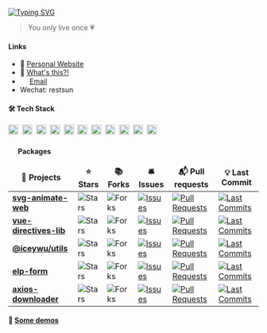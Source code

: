 <!-- ### 👋 &nbsp;Hi there, I'm IceyWu -->
[![Typing SVG](https://readme-typing-svg.demolab.com?font=Fira+Code&pause=1000&color=F78ADB&repeat=false&random=false&width=435&lines=%F0%9F%91%8B+Hi+there%2C+I'm+IceyWu)](https://git.io/typing-svg)

> You only live once 💗

####  Links

- 🎉 [Personal Website](https://iceywu.github.io)
- 🦄 [What's this?!](http://47.108.192.147:10086)
- <img height="15" src="https://api.iconify.design/fxemoji:email.svg"> [Email](mailto:3128006406@qq.com)
- Wechat: restsun

#### 🛠 Tech Stack

<p>
<code><img height="20" src="https://api.iconify.design/logos-vitejs.svg"></code>&nbsp;
<code><img height="20" src="https://api.iconify.design/logos:vue.svg"></code>&nbsp;
<code><img height="20" src="https://api.iconify.design/logos-typescript-icon.svg"></code>&nbsp;
<code><img height="20" src="https://api.iconify.design/logos-javascript.svg"></code>&nbsp;
<code><img height="20" src="https://api.iconify.design/logos-nestjs.svg"></code>&nbsp;
<code><img height="20" src="https://api.iconify.design/logos:nuxt-icon.svg"></code>&nbsp;
<code><img height="20" src="https://api.iconify.design/logos-nodejs.svg"></code>&nbsp;
<code><img height="20" src="https://api.iconify.design/logos-python.svg"></code>&nbsp;
<code><img height="20" src="https://api.iconify.design/logos-mysql.svg"></code>&nbsp;
<code><img height="20" src="https://api.iconify.design/logos-mongodb-icon.svg"></code>&nbsp;
<code><img height="20" src="https://api.iconify.design/logos-lua.svg"></code>&nbsp;

</p>



#### <img height="16" src="https://api.iconify.design/logos-npm-icon.svg"> Packages

 <table>
        <thead align=center>
            <tr border: none;>
                <td><b>🎁 Projects</b></td>
                <td><b>⭐ Stars</b></td>
                <td><b>📚 Forks</b></td>
                <td><b>🛎 Issues</b></td>
                <td><b>📬 Pull requests</b></td>
                <td><b>💡 Last Commit</b></td>
            </tr>
        </thead>
        <tbody>
            <tr>
                <td><a href=https://github.com/IceyWu/svg-animate-web><b>svg-animate-web</b></a></td>
                <td><img alt=Stars
                        src="https://img.shields.io/github/stars/IceyWu/svg-animate-web?style=flat-square&labelColor=343b41">
                </td>
                <td><img alt=Forks
                        src="https://img.shields.io/github/forks/IceyWu/svg-animate-web?style=flat-square&labelColor=343b41">
                </td>
                <td><a href=https://github.com/IceyWu/svg-animate-web/issues target=_blank><img alt=Issues
                            src="https://img.shields.io/github/issues/IceyWu/svg-animate-web?style=flat-square&labelColor=343b41"></a>
                </td>
                <td><a href=https://github.com/IceyWu/svg-animate-web/pulls target=_blank><img alt="Pull Requests"
                            src="https://img.shields.io/github/issues-pr/IceyWu/svg-animate-web?style=flat-square&labelColor=343b41"></a>
                </td>
                <td><a href=https://github.com/IceyWu/svg-animate-web/commits target=_blank><img alt="Last Commits"
                            src="https://img.shields.io/github/last-commit/IceyWu/svg-animate-web?style=flat-square&labelColor=343b41"></a>
                </td>
            </tr>
            <!-- <tr>
                <td><a href=https://github.com/IceyWu/Lean-Snippet><b>Lean-Snippet</b></a></td>
                <td><img alt=Stars
                        src="https://img.shields.io/github/stars/IceyWu/Lean-Snippet?style=flat-square&labelColor=343b41">
                </td>
                <td><img alt=Forks
                        src="https://img.shields.io/github/forks/IceyWu/Lean-Snippet?style=flat-square&labelColor=343b41">
                </td>
                <td><a href=https://github.com/IceyWu/Lean-Snippet/issues target=_blank><img alt=Issues
                            src="https://img.shields.io/github/issues/IceyWu/Lean-Snippet?style=flat-square&labelColor=343b41"></a>
                </td>
                <td><a href=https://github.com/IceyWu/Lean-Snippet/pulls target=_blank><img alt="Pull Requests"
                            src="https://img.shields.io/github/issues-pr/IceyWu/Lean-Snippet?style=flat-square&labelColor=343b41"></a>
                </td>
                <td><a href=https://github.com/IceyWu/Lean-Snippet/commits target=_blank><img alt="Last Commits"
                            src="https://img.shields.io/github/last-commit/IceyWu/Lean-Snippet?style=flat-square&labelColor=343b41"></a>
                </td>
            </tr> -->
            <tr>
                <td><a href=https://github.com/IceyWu/vue-directives-lib><b>vue-directives-lib</b></a></td>
                <td><img alt=Stars
                        src="https://img.shields.io/github/stars/IceyWu/vue-directives-lib?style=flat-square&labelColor=343b41">
                </td>
                <td><img alt=Forks
                        src="https://img.shields.io/github/forks/IceyWu/vue-directives-lib?style=flat-square&labelColor=343b41">
                </td>
                <td><a href=https://github.com/IceyWu/vue-directives-lib/issues target=_blank><img alt=Issues
                            src="https://img.shields.io/github/issues/IceyWu/vue-directives-lib?style=flat-square&labelColor=343b41"></a>
                </td>
                <td><a href=https://github.com/IceyWu/vue-directives-lib/pulls target=_blank><img alt="Pull Requests"
                            src="https://img.shields.io/github/issues-pr/IceyWu/vue-directives-lib?style=flat-square&labelColor=343b41"></a>
                </td>
                <td><a href=https://github.com/IceyWu/vue-directives-lib/commits target=_blank><img alt="Last Commits"
                            src="https://img.shields.io/github/last-commit/IceyWu/vue-directives-lib?style=flat-square&labelColor=343b41"></a>
                </td>
            </tr>
            <tr>
                <td><a href=https://github.com/IceyWu/utils><b>@iceywu/utils</b></a></td>
                <td><img alt=Stars
                        src="https://img.shields.io/github/stars/IceyWu/utils?style=flat-square&labelColor=343b41"></td>
                <td><img alt=Forks
                        src="https://img.shields.io/github/forks/IceyWu/utils?style=flat-square&labelColor=343b41"></td>
                <td><a href=https://github.com/IceyWu/utils/issues target=_blank><img alt=Issues
                            src="https://img.shields.io/github/issues/IceyWu/utils?style=flat-square&labelColor=343b41"></a>
                </td>
                <td><a href=https://github.com/IceyWu/utils/pulls target=_blank><img alt="Pull Requests"
                            src="https://img.shields.io/github/issues-pr/IceyWu/utils?style=flat-square&labelColor=343b41"></a>
                </td>
                <td><a href=https://github.com/IceyWu/utils/commits target=_blank><img alt="Last Commits"
                            src="https://img.shields.io/github/last-commit/IceyWu/utils?style=flat-square&labelColor=343b41"></a>
                </td>
            </tr>
            <tr>
                <td><a href=https://github.com/IceyWu/elp-form><b>elp-form</b></a></td>
                <td><img alt=Stars
                        src="https://img.shields.io/github/stars/IceyWu/elp-form?style=flat-square&labelColor=343b41">
                </td>
                <td><img alt=Forks
                        src="https://img.shields.io/github/forks/IceyWu/elp-form?style=flat-square&labelColor=343b41">
                </td>
                <td><a href=https://github.com/IceyWu/elp-form/issues target=_blank><img alt=Issues
                            src="https://img.shields.io/github/issues/IceyWu/elp-form?style=flat-square&labelColor=343b41"></a>
                </td>
                <td><a href=https://github.com/IceyWu/elp-form/pulls target=_blank><img alt="Pull Requests"
                            src="https://img.shields.io/github/issues-pr/IceyWu/elp-form?style=flat-square&labelColor=343b41"></a>
                </td>
                <td><a href=https://github.com/IceyWu/elp-form/commits target=_blank><img alt="Last Commits"
                            src="https://img.shields.io/github/last-commit/IceyWu/elp-form?style=flat-square&labelColor=343b41"></a>
                </td>
            </tr>
            <tr>
                <td><a href=https://github.com/IceyWu/axios-downloader><b>axios-downloader</b></a></td>
                <td><img alt=Stars
                        src="https://img.shields.io/github/stars/IceyWu/axios-downloader?style=flat-square&labelColor=343b41">
                </td>
                <td><img alt=Forks
                        src="https://img.shields.io/github/forks/IceyWu/axios-downloader?style=flat-square&labelColor=343b41">
                </td>
                <td><a href=https://github.com/IceyWu/axios-downloader/issues target=_blank><img alt=Issues
                            src="https://img.shields.io/github/issues/IceyWu/axios-downloader?style=flat-square&labelColor=343b41"></a>
                </td>
                <td><a href=https://github.com/IceyWu/axios-downloader/pulls target=_blank><img alt="Pull Requests"
                            src="https://img.shields.io/github/issues-pr/IceyWu/axios-downloader?style=flat-square&labelColor=343b41"></a>
                </td>
                <td><a href=https://github.com/IceyWu/axios-downloader/commits target=_blank><img alt="Last Commits"
                            src="https://img.shields.io/github/last-commit/IceyWu/axios-downloader?style=flat-square&labelColor=343b41"></a>
                </td>
            </tr>
        </tbody>
</table>

#### 🌈 [Some demos](https://iceywu.github.io/demos)
